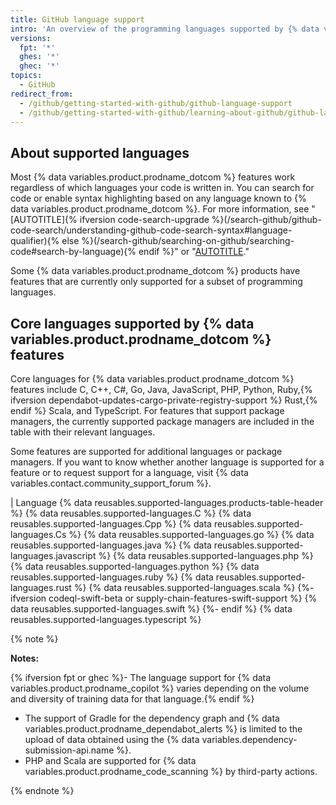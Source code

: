 ```yaml
---
title: GitHub language support
intro: 'An overview of the programming languages supported by {% data variables.product.prodname_dotcom %} features.'
versions:
  fpt: '*'
  ghes: '*'
  ghec: '*'
topics:
  - GitHub
redirect_from:
  - /github/getting-started-with-github/github-language-support
  - /github/getting-started-with-github/learning-about-github/github-language-support
---
```

<!-- If you make changes to this article, also update any feature-level articles to reflect the same changes in language support. -->

## About supported languages

Most {% data variables.product.prodname_dotcom %} features work regardless of which languages your code is written in. You can search for code or enable syntax highlighting based on any language known to {% data variables.product.prodname_dotcom %}. For more information, see "[AUTOTITLE]{% ifversion code-search-upgrade %}(/search-github/github-code-search/understanding-github-code-search-syntax#language-qualifier){% else %}(/search-github/searching-on-github/searching-code#search-by-language){% endif %}" or "[AUTOTITLE](/get-started/writing-on-github/working-with-advanced-formatting/creating-and-highlighting-code-blocks#syntax-highlighting)."

Some {% data variables.product.prodname_dotcom %} products have features that are currently only supported for a subset of programming languages.

## Core languages supported by {% data variables.product.prodname_dotcom %} features

Core languages for {% data variables.product.prodname_dotcom %} features include C, C++, C#, Go, Java, JavaScript, PHP, Python, Ruby,{% ifversion dependabot-updates-cargo-private-registry-support %} Rust,{% endif %} Scala, and TypeScript. For features that support package managers, the currently supported package managers are included in the table with their relevant languages.

Some features are supported for additional languages or package managers. If you want to know whether another language is supported for a feature or to request support for a language, visit {% data variables.contact.community_support_forum %}.

| Language {% data reusables.supported-languages.products-table-header %}
{% data reusables.supported-languages.C %}
{% data reusables.supported-languages.Cpp %}
{% data reusables.supported-languages.Cs %}
{% data reusables.supported-languages.go %}
{% data reusables.supported-languages.java %}
{% data reusables.supported-languages.javascript %}
{% data reusables.supported-languages.php %}
{% data reusables.supported-languages.python %}
{% data reusables.supported-languages.ruby %}
{% data reusables.supported-languages.rust %}
{% data reusables.supported-languages.scala %}
{%- ifversion codeql-swift-beta or supply-chain-features-swift-support %}
{% data reusables.supported-languages.swift %}
{%- endif %}
{% data reusables.supported-languages.typescript %}

{% note %}

**Notes:**

{% ifversion fpt or ghec %}- The language support for {% data variables.product.prodname_copilot %} varies depending on the volume and diversity of training data for that language.{% endif %}
* The support of Gradle for the dependency graph and {% data variables.product.prodname_dependabot_alerts %} is limited to the upload of data obtained using the {% data variables.dependency-submission-api.name %}.
* PHP and Scala are supported for {% data variables.product.prodname_code_scanning %} by third-party actions.

{% endnote %}
